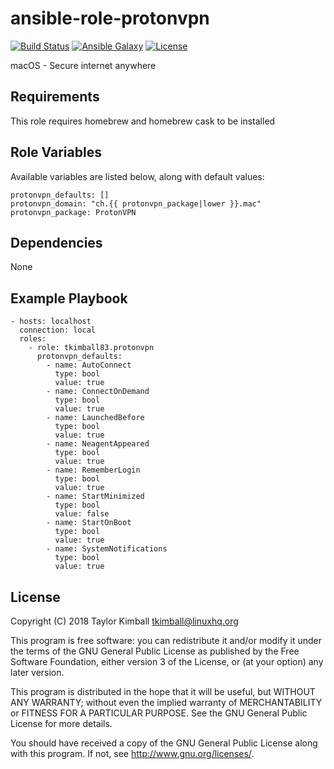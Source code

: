 # ansible-role-protonvpn

[![Build Status](https://travis-ci.org/tkimball83/ansible-role-protonvpn.svg?branch=master)](https://travis-ci.org/tkimball83/ansible-role-protonvpn)
[![Ansible Galaxy](https://img.shields.io/badge/ansible--galaxy-protonvpn-blue.svg?style=flat)](https://galaxy.ansible.com/tkimball83/protonvpn)
[![License](https://img.shields.io/badge/license-GPLv3-brightgreen.svg?style=flat)](COPYING)

macOS - Secure internet anywhere

## Requirements

This role requires homebrew and homebrew cask to be installed

## Role Variables

Available variables are listed below, along with default values:

    protonvpn_defaults: []
    protonvpn_domain: "ch.{{ protonvpn_package|lower }}.mac"
    protonvpn_package: ProtonVPN

## Dependencies

None

## Example Playbook

    - hosts: localhost
      connection: local
      roles:
        - role: tkimball83.protonvpn
          protonvpn_defaults:
            - name: AutoConnect
              type: bool
              value: true
            - name: ConnectOnDemand
              type: bool
              value: true
            - name: LaunchedBefore
              type: bool
              value: true
            - name: NeagentAppeared
              type: bool
              value: true
            - name: RememberLogin
              type: bool
              value: true
            - name: StartMinimized
              type: bool
              value: false
            - name: StartOnBoot
              type: bool
              value: true
            - name: SystemNotifications
              type: bool
              value: true

## License

Copyright (C) 2018 Taylor Kimball <tkimball@linuxhq.org>

This program is free software: you can redistribute it and/or modify
it under the terms of the GNU General Public License as published by
the Free Software Foundation, either version 3 of the License, or
(at your option) any later version.

This program is distributed in the hope that it will be useful,
but WITHOUT ANY WARRANTY; without even the implied warranty of
MERCHANTABILITY or FITNESS FOR A PARTICULAR PURPOSE. See the
GNU General Public License for more details.

You should have received a copy of the GNU General Public License
along with this program. If not, see <http://www.gnu.org/licenses/>.
